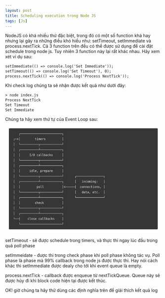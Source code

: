 ```yaml
---
layout: post
title: Scheduling execution trong Node JS
tags: [Js]
---
```


NodeJS có khá nhiều thứ đặc biệt, trong đó có một số function khá hay nhưng lại gây ra những điều khó hiểu như: setTimeout, setImmediate và process.nextTick. 
Cả 3 function trên đều có thể được sử dụng để cài đặt schedule trong node js. Tuy nhiên 3 function này lại rất khác nhau. Hãy xem xét ví dụ sau: 

~~~~
setImmediate(() => console.log('Set Immediate'));
setTimeout(() => console.log('Set Timeout'), 0);
process.nextTick(() => console.log('Process NextTick'));
~~~~

Khi check log chúng ta sẽ nhận được kết quả như dưới đây: 

~~~~
> node index.js
Process NextTick
Set Timeout
Set Immediate
~~~~

Chúng ta hãy xem thứ tự của Event Loop sau:

![Event loop order](/img/event-loop-order.png "Event loop order")

setTimeout - sẽ được schedule trong timers, và thực thi ngay lúc đầu trong quá poll phase

setImmeidate - được thi trong check phase khi poll phase không tác vụ. Poll phase là phase mà 99% callback trong node js được thực thi. Hay nói cách khác thì setImmediate được dealy cho tới khi event queue là empty. 

process.nextTick - callback được enqueue từ nextTickQueue. Queue này sẽ được hủy đi khi block code hiện tại được kết thúc. 

OK! giờ chúng ta hãy thử dùng các định nghĩa trên để giải thích kết quả log




